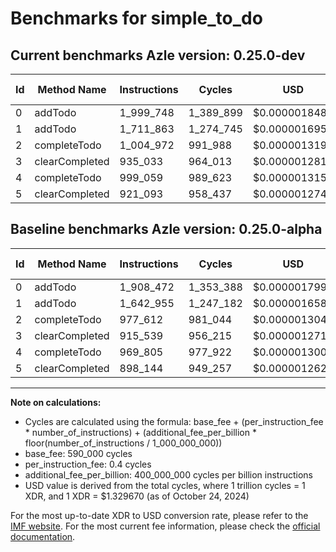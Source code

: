 # Benchmarks for simple_to_do

## Current benchmarks Azle version: 0.25.0-dev

| Id  | Method Name    | Instructions | Cycles    | USD           | USD/Million Calls | Change                           |
| --- | -------------- | ------------ | --------- | ------------- | ----------------- | -------------------------------- |
| 0   | addTodo        | 1_999_748    | 1_389_899 | $0.0000018481 | $1.84             | <font color="red">+91_276</font> |
| 1   | addTodo        | 1_711_863    | 1_274_745 | $0.0000016950 | $1.69             | <font color="red">+68_908</font> |
| 2   | completeTodo   | 1_004_972    | 991_988   | $0.0000013190 | $1.31             | <font color="red">+27_360</font> |
| 3   | clearCompleted | 935_033      | 964_013   | $0.0000012818 | $1.28             | <font color="red">+19_494</font> |
| 4   | completeTodo   | 999_059      | 989_623   | $0.0000013159 | $1.31             | <font color="red">+29_254</font> |
| 5   | clearCompleted | 921_093      | 958_437   | $0.0000012744 | $1.27             | <font color="red">+22_949</font> |

## Baseline benchmarks Azle version: 0.25.0-alpha

| Id  | Method Name    | Instructions | Cycles    | USD           | USD/Million Calls |
| --- | -------------- | ------------ | --------- | ------------- | ----------------- |
| 0   | addTodo        | 1_908_472    | 1_353_388 | $0.0000017996 | $1.79             |
| 1   | addTodo        | 1_642_955    | 1_247_182 | $0.0000016583 | $1.65             |
| 2   | completeTodo   | 977_612      | 981_044   | $0.0000013045 | $1.30             |
| 3   | clearCompleted | 915_539      | 956_215   | $0.0000012715 | $1.27             |
| 4   | completeTodo   | 969_805      | 977_922   | $0.0000013003 | $1.30             |
| 5   | clearCompleted | 898_144      | 949_257   | $0.0000012622 | $1.26             |

---

**Note on calculations:**

- Cycles are calculated using the formula: base_fee + (per_instruction_fee \* number_of_instructions) + (additional_fee_per_billion \* floor(number_of_instructions / 1_000_000_000))
- base_fee: 590_000 cycles
- per_instruction_fee: 0.4 cycles
- additional_fee_per_billion: 400_000_000 cycles per billion instructions
- USD value is derived from the total cycles, where 1 trillion cycles = 1 XDR, and 1 XDR = $1.329670 (as of October 24, 2024)

For the most up-to-date XDR to USD conversion rate, please refer to the [IMF website](https://www.imf.org/external/np/fin/data/rms_sdrv.aspx).
For the most current fee information, please check the [official documentation](https://internetcomputer.org/docs/current/developer-docs/gas-cost#execution).
